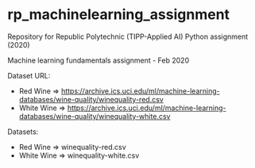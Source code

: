 # rp_machinelearning_assignment

Repository for Republic Polytechnic (TIPP-Applied AI) Python assignment (2020)

Machine learning fundamentals assignment - Feb 2020

Dataset URL: 
- Red Wine => https://archive.ics.uci.edu/ml/machine-learning-databases/wine-quality/winequality-red.csv
- White Wine => https://archive.ics.uci.edu/ml/machine-learning-databases/wine-quality/winequality-white.csv

Datasets:
- Red Wine => winequality-red.csv
- White Wine => winequality-white.csv


